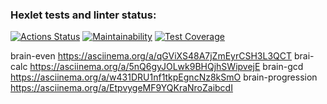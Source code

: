 ### Hexlet tests and linter status:

[![Actions Status](https://github.com/akoross/frontend-project-lvl1/workflows/hexlet-check/badge.svg)](https://github.com/akoross/frontend-project-lvl1/actions)
[![Maintainability](https://api.codeclimate.com/v1/badges/e08a3d5e8f993bedca7b/maintainability)](https://codeclimate.com/github/akoross/frontend-project-lvl1/maintainability)
[![Test Coverage](https://api.codeclimate.com/v1/badges/e08a3d5e8f993bedca7b/test_coverage)](https://codeclimate.com/github/akoross/frontend-project-lvl1/test_coverage)

brain-even https://asciinema.org/a/qGViXS48A7jZmEyrCSH3L3QCT
brai-calc https://asciinema.org/a/5nQ6gyJOLwk9BHQjhSWipvejE
brain-gcd https://asciinema.org/a/w431DRU1nf1tkpEgncNz8kSmO
brain-progression https://asciinema.org/a/EtpvygeMF9YQKraNroZaibcdI
